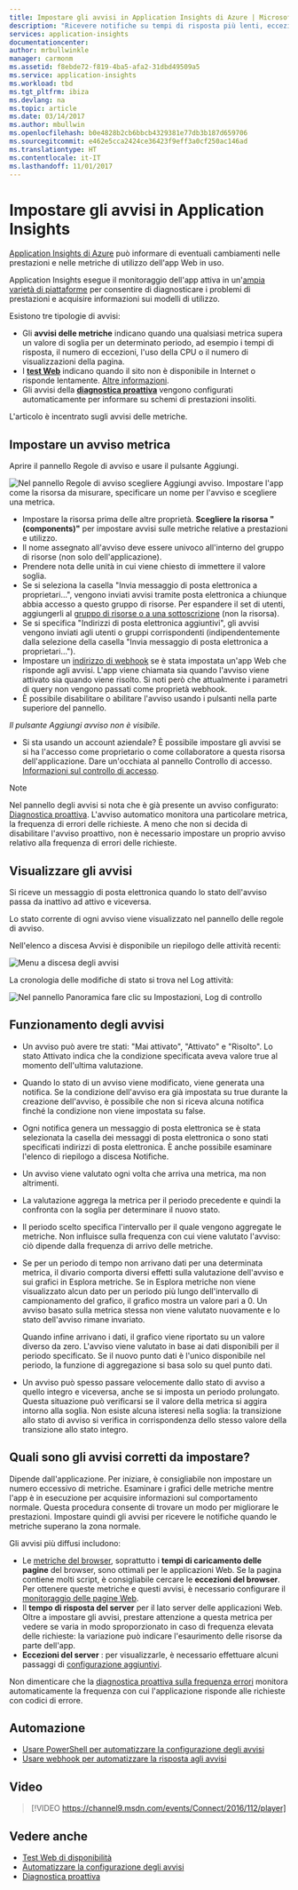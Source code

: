 ```yaml
---
title: Impostare gli avvisi in Application Insights di Azure | Microsoft Docs
description: "Ricevere notifiche su tempi di risposta più lenti, eccezioni e altre prestazioni o modifiche nell'uso delle app Web."
services: application-insights
documentationcenter: 
author: mrbullwinkle
manager: carmonm
ms.assetid: f8ebde72-f819-4ba5-afa2-31dbd49509a5
ms.service: application-insights
ms.workload: tbd
ms.tgt_pltfrm: ibiza
ms.devlang: na
ms.topic: article
ms.date: 03/14/2017
ms.author: mbullwin
ms.openlocfilehash: b0e4828b2cb6bbcb4329381e77db3b187d659706
ms.sourcegitcommit: e462e5cca2424ce36423f9eff3a0cf250ac146ad
ms.translationtype: HT
ms.contentlocale: it-IT
ms.lasthandoff: 11/01/2017
---
```

# <a name="set-alerts-in-application-insights"></a>Impostare gli avvisi in Application Insights
[Application Insights di Azure][start] può informare di eventuali cambiamenti nelle prestazioni e nelle metriche di utilizzo dell'app Web in uso. 

Application Insights esegue il monitoraggio dell'app attiva in un'[ampia varietà di piattaforme][platforms] per consentire di diagnosticare i problemi di prestazioni e acquisire informazioni sui modelli di utilizzo.

Esistono tre tipologie di avvisi:

* Gli **avvisi delle metriche** indicano quando una qualsiasi metrica supera un valore di soglia per un determinato periodo, ad esempio i tempi di risposta, il numero di eccezioni, l'uso della CPU o il numero di visualizzazioni della pagina. 
* I [**test Web**][availability] indicano quando il sito non è disponibile in Internet o risponde lentamente. [Altre informazioni][availability].
* Gli avvisi della [**diagnostica proattiva**](app-insights-proactive-diagnostics.md) vengono configurati automaticamente per informare su schemi di prestazioni insoliti.

L'articolo è incentrato sugli avvisi delle metriche.

## <a name="set-a-metric-alert"></a>Impostare un avviso metrica
Aprire il pannello Regole di avviso e usare il pulsante Aggiungi. 

![Nel pannello Regole di avviso scegliere Aggiungi avviso. Impostare l'app come la risorsa da misurare, specificare un nome per l'avviso e scegliere una metrica.](./media/app-insights-alerts/01-set-metric.png)

* Impostare la risorsa prima delle altre proprietà. **Scegliere la risorsa "(components)"** per impostare avvisi sulle metriche relative a prestazioni e utilizzo.
* Il nome assegnato all'avviso deve essere univoco all'interno del gruppo di risorse (non solo dell'applicazione).
* Prendere nota delle unità in cui viene chiesto di immettere il valore soglia.
* Se si seleziona la casella "Invia messaggio di posta elettronica a proprietari...", vengono inviati avvisi tramite posta elettronica a chiunque abbia accesso a questo gruppo di risorse. Per espandere il set di utenti, aggiungerli al [gruppo di risorse o a una sottoscrizione](app-insights-resources-roles-access-control.md) (non la risorsa).
* Se si specifica "Indirizzi di posta elettronica aggiuntivi", gli avvisi vengono inviati agli utenti o gruppi corrispondenti (indipendentemente dalla selezione della casella "Invia messaggio di posta elettronica a proprietari..."). 
* Impostare un [indirizzo di webhook](../monitoring-and-diagnostics/insights-webhooks-alerts.md) se è stata impostata un'app Web che risponde agli avvisi. L'app viene chiamata sia quando l'avviso viene attivato sia quando viene risolto. Si noti però che attualmente i parametri di query non vengono passati come proprietà webhook.
* È possibile disabilitare o abilitare l'avviso usando i pulsanti nella parte superiore del pannello.

*Il pulsante Aggiungi avviso non è visibile.* 

* Si sta usando un account aziendale? È possibile impostare gli avvisi se si ha l'accesso come proprietario o come collaboratore a questa risorsa dell'applicazione. Dare un'occhiata al pannello Controllo di accesso. [Informazioni sul controllo di accesso][roles].

> [!NOTE]
> Nel pannello degli avvisi si nota che è già presente un avviso configurato: [Diagnostica proattiva](app-insights-proactive-failure-diagnostics.md). L'avviso automatico monitora una particolare metrica, la frequenza di errori delle richieste. A meno che non si decida di disabilitare l'avviso proattivo, non è necessario impostare un proprio avviso relativo alla frequenza di errori delle richieste. 
> 
> 

## <a name="see-your-alerts"></a>Visualizzare gli avvisi
Si riceve un messaggio di posta elettronica quando lo stato dell'avviso passa da inattivo ad attivo e viceversa. 

Lo stato corrente di ogni avviso viene visualizzato nel pannello delle regole di avviso.

Nell'elenco a discesa Avvisi è disponibile un riepilogo delle attività recenti:

![Menu a discesa degli avvisi](./media/app-insights-alerts/010-alert-drop.png)

La cronologia delle modifiche di stato si trova nel Log attività:

![Nel pannello Panoramica fare clic su Impostazioni, Log di controllo](./media/app-insights-alerts/09-alerts.png)

## <a name="how-alerts-work"></a>Funzionamento degli avvisi
* Un avviso può avere tre stati: "Mai attivato", "Attivato" e "Risolto". Lo stato Attivato indica che la condizione specificata aveva valore true al momento dell'ultima valutazione.
* Quando lo stato di un avviso viene modificato, viene generata una notifica. Se la condizione dell'avviso era già impostata su true durante la creazione dell'avviso, è possibile che non si riceva alcuna notifica finché la condizione non viene impostata su false.
* Ogni notifica genera un messaggio di posta elettronica se è stata selezionata la casella dei messaggi di posta elettronica o sono stati specificati indirizzi di posta elettronica. È anche possibile esaminare l'elenco di riepilogo a discesa Notifiche.
* Un avviso viene valutato ogni volta che arriva una metrica, ma non altrimenti.
* La valutazione aggrega la metrica per il periodo precedente e quindi la confronta con la soglia per determinare il nuovo stato.
* Il periodo scelto specifica l'intervallo per il quale vengono aggregate le metriche. Non influisce sulla frequenza con cui viene valutato l'avviso: ciò dipende dalla frequenza di arrivo delle metriche.
* Se per un periodo di tempo non arrivano dati per una determinata metrica, il divario comporta diversi effetti sulla valutazione dell'avviso e sui grafici in Esplora metriche. Se in Esplora metriche non viene visualizzato alcun dato per un periodo più lungo dell'intervallo di campionamento del grafico, il grafico mostra un valore pari a 0. Un avviso basato sulla metrica stessa non viene valutato nuovamente e lo stato dell'avviso rimane invariato. 
  
    Quando infine arrivano i dati, il grafico viene riportato su un valore diverso da zero. L'avviso viene valutato in base ai dati disponibili per il periodo specificato. Se il nuovo punto dati è l'unico disponibile nel periodo, la funzione di aggregazione si basa solo su quel punto dati.
* Un avviso può spesso passare velocemente dallo stato di avviso a quello integro e viceversa, anche se si imposta un periodo prolungato. Questa situazione può verificarsi se il valore della metrica si aggira intorno alla soglia. Non esiste alcuna isteresi nella soglia: la transizione allo stato di avviso si verifica in corrispondenza dello stesso valore della transizione allo stato integro.

## <a name="what-are-good-alerts-to-set"></a>Quali sono gli avvisi corretti da impostare?
Dipende dall'applicazione. Per iniziare, è consigliabile non impostare un numero eccessivo di metriche. Esaminare i grafici delle metriche mentre l'app è in esecuzione per acquisire informazioni sul comportamento normale. Questa procedura consente di trovare un modo per migliorare le prestazioni. Impostare quindi gli avvisi per ricevere le notifiche quando le metriche superano la zona normale. 

Gli avvisi più diffusi includono:

* Le [metriche del browser][client], soprattutto i **tempi di caricamento delle pagine** del browser, sono ottimali per le applicazioni Web. Se la pagina contiene molti script, è consigliabile cercare le **eccezioni del browser**. Per ottenere queste metriche e questi avvisi, è necessario configurare il [monitoraggio delle pagine Web][client].
* Il **tempo di risposta del server** per il lato server delle applicazioni Web. Oltre a impostare gli avvisi, prestare attenzione a questa metrica per vedere se varia in modo sproporzionato in caso di frequenza elevata delle richieste: la variazione può indicare l'esaurimento delle risorse da parte dell'app. 
* **Eccezioni del server** : per visualizzarle, è necessario effettuare alcuni passaggi di [configurazione aggiuntivi](app-insights-asp-net-exceptions.md).

Non dimenticare che la [diagnostica proattiva sulla frequenza errori](app-insights-proactive-failure-diagnostics.md) monitora automaticamente la frequenza con cui l'applicazione risponde alle richieste con codici di errore. 

## <a name="automation"></a>Automazione
* [Usare PowerShell per automatizzare la configurazione degli avvisi](app-insights-powershell-alerts.md)
* [Usare webhook per automatizzare la risposta agli avvisi](../monitoring-and-diagnostics/insights-webhooks-alerts.md)

## <a name="video"></a>Video

> [!VIDEO https://channel9.msdn.com/events/Connect/2016/112/player]

## <a name="see-also"></a>Vedere anche
* [Test Web di disponibilità](app-insights-monitor-web-app-availability.md)
* [Automatizzare la configurazione degli avvisi](app-insights-powershell-alerts.md)
* [Diagnostica proattiva](app-insights-proactive-diagnostics.md) 

<!--Link references-->

[availability]: app-insights-monitor-web-app-availability.md
[client]: app-insights-javascript.md
[platforms]: app-insights-platforms.md
[roles]: app-insights-resources-roles-access-control.md
[start]: app-insights-overview.md

